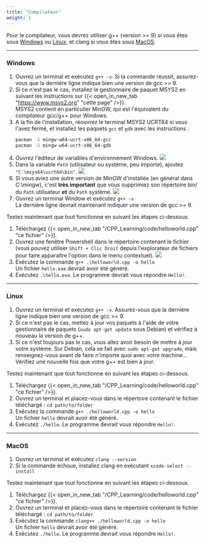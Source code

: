 ```yaml
---
title: "Compilateur"
weight: 1
---
```


Pour le compilateur, vous devrez utiliser g++ (version >= 9) si vous êtes sous [Windows](#windows) ou [Linux](#linux), et clang si vous êtes sous [MacOS](#macos).

---

### Windows

1. Ouvrez un terminal et exécutez `g++ -v`.
Si la commande réussit, assurez-vous que la dernière ligne indique bien une version de gcc >= 9.
2. Si ce n'est pas le cas, installez le gestionnaire de paquet MSYS2 en suivant les instructions sur {{< open_in_new_tab "https://www.msys2.org" "cette page" />}}.\
MSYS2 contient en particulier MinGW, qui est l'équivalent du compilateur gcc/g++ pour Windows.  
3. A la fin de l'installation, réouvrez le terminal MSYS2 UCRT64 si vous l'avez fermé, et installez les paquets `gcc` et `gdb` avec les instructions :
   ```sh
   pacman -S mingw-w64-ucrt-x86_64-gcc
   pacman -S mingw-w64-ucrt-x86_64-gdb
   ```
4. Ouvrez l'éditeur de variables d'environnement Windows.
![](/CPP_Learning/images/chapter0/env-var.png)
5. Dans la variable `Path` (utilisateur ou système, peu importe), ajoutez `"C:\msys64\ucrt64\bin"`.
![](/CPP_Learning/images/chapter0/add-path-v2.png)
6. Si vous aviez une autre version de MinGW d'installée (en général dans C:\mingw), c'est **très important** que vous supprimiez son répertoire bin/ du `Path` utilisateur **et** du `Path` système.
![](/CPP_Learning/images/chapter0/rm-path-v2.png)
7. Ouvrez un terminal Window et exécutez `g++ -v`\
La dernière ligne devrait maintenant indiquer une version de gcc >= 9.

Testez maintenant que tout fonctionne en suivant les étapes ci-dessous.
1. Téléchargez {{< open_in_new_tab "/CPP_Learning/code/helloworld.cpp" "ce fichier" />}}.
2. Ouvrez une fenêtre Powershell dans le répertoire contenant le fichier (vous pouvez utiliser `Shift + Clic Droit` depuis l'explorateur de fichiers pour faire apparaître l'option dans le menu contextuel).
![](/CPP_Learning/images/chapter0/powershell.png)
3. Exécutez la commande `g++ .\helloworld.cpp -o hello`\
Un fichier `hello.exe` devrait avoir été généré.
4. Exécutez `.\hello.exe`.
Le programme devrait vous répondre `Hello!`.

---

### Linux

1. Ouvrez un terminal et exécutez `g++ -v`.
Assurez-vous que la dernière ligne indique bien une version de gcc >= 9.
2. Si ce n'est pas le cas, mettez à jour vos paquets à l'aide de votre gestionnaire de paquets (`sudo apt-get update` sous Debian) et vérifiez à nouveau la version de g++.
3. Si ce n'est toujours pas le cas, vous allez avoir besoin de mettre à jour votre système. Sur Debian, cela se fait avec `sudo apt-get upgrade`, mais renseignez-vous avant de faire n'importe quoi avec votre machine...\
Vérifiez une nouvelle fois que votre g++ est bien à jour.

Testez maintenant que tout fonctionne en suivant les étapes ci-dessous.
1. Téléchargez {{< open_in_new_tab "/CPP_Learning/code/helloworld.cpp" "ce fichier" />}}.
2. Ouvrez un terminal et placez-vous dans le répertoire contenant le fichier téléchargé : `cd path/to/folder`
3. Exécutez la commande `g++ ./helloworld.cpp -o hello`\
Un fichier `hello` devrait avoir été généré.
4. Exécutez `./hello`.
Le programme devrait vous répondre `Hello!`.

---

### MacOS

1. Ouvrez un terminal et exécutez `clang --version`
2. Si la commande échoue, installez clang en exécutant `xcode-select --install`

Testez maintenant que tout fonctionne en suivant les étapes ci-dessous.
1. Téléchargez {{< open_in_new_tab "/CPP_Learning/code/helloworld.cpp" "ce fichier" />}}.
2. Ouvrez un terminal et placez-vous dans le répertoire contenant le fichier téléchargé : `cd path/to/folder`
3. Exécutez la commande `clang++ ./helloworld.cpp -o hello`\
Un fichier `hello` devrait avoir été généré.
4. Exécutez `./hello`.
Le programme devrait vous répondre `Hello!`.
